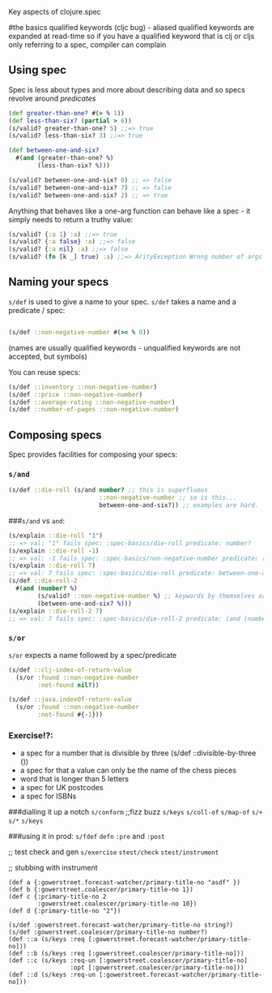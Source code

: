 Key aspects of clojure.spec

#the basics
qualified keywords
(cljc bug) - aliased qualified keywords are expanded at read-time so if you
have a qualified keyword that is clj or cljs only referring to a spec, compiler
can complain

## Using spec
Spec is less about types and more about describing data and so specs revolve
around *predicates*


```clj
(def greater-than-one? #(> % 1))
(def less-than-six? (partial > 6))
(s/valid? greater-than-one? 5) ;;=> true
(s/valid? less-than-six? 3) ;;=> true

(def between-one-and-six?
  #(and (greater-than-one? %)
        (less-than-six? %)))

(s/valid? between-one-and-six? 0) ;; => false
(s/valid? between-one-and-six? 7) ;; => false
(s/valid? between-one-and-six? 2) ;; => true
```

Anything that behaves like a one-arg function can behave like a spec - it
simply needs to return a truthy value:

```clj
(s/valid? {:a 1} :a) ;;=> true
(s/valid? {:a false} :a) ;;=> false
(s/valid? {:a nil} :a) ;;=> false
(s/valid? (fn [k _] true) :a) ;;=> ArityException Wrong number of args (1) ...
```

## Naming your specs
`s/def` is used to give a name to your spec. `s/def` takes a name and a
predicate / spec:
```clj

(s/def ::non-negative-number #(>= % 0))
```
(names are usually qualified keywords - unqualified keywords are not accepted, but symbols)

You can reuse specs:
```clj
(s/def ::inventory ::non-negative-number)
(s/def ::price ::non-negative-number)
(s/def ::average-rating ::non-negative-number)
(s/def ::number-of-pages ::non-negative-number)
```

## Composing specs
Spec provides facilities for composing your specs:
### `s/and`
```clj
(s/def ::die-roll (s/and number? ;; this is superfluous
                         ::non-negative-number ;; so is this...
                         between-one-and-six?)) ;; examples are hard.
```

###`s/and` vs `and`:
```clj
(s/explain ::die-roll "1")
;; => val: "1" fails spec: :spec-basics/die-roll predicate: number?
(s/explain ::die-roll -1)
;; => val: -1 fails spec: :spec-basics/non-negative-number predicate: (>= % 0)
(s/explain ::die-roll 7)
;; => val: 7 fails spec: :spec-basics/die-roll predicate: between-one-and-six?
(s/def ::die-roll-2
  #(and (number? %)
        (s/valid? ::non-negative-number %) ;; keywords by themselves are not specs
        (between-one-and-six? %)))
(s/explain ::die-roll-2 7)
;; => val: 7 fails spec: :spec-basics/die-roll-2 predicate: (and (number? %) (valid? :spec-basics/non-negative-number %) (between-one-and-six? %))
```

### `s/or`
`s/or` expects a name followed by a spec/predicate
```clj
(s/def ::clj-index-of-return-value
  (s/or :found ::non-negative-number
        :not-found nil?))

(s/def ::java.indexOf-return-value
  (s/or :found ::non-negative-number
        :not-found #{-1}))
```

### Exercise!?:
- a spec for a number that is divisible by three
(s/def ::divisible-by-three ())
- a spec for that a value can only be the name of the chess pieces
- word that is longer than 5 letters
- a spec for UK postcodes
- a spec for ISBNs




###dialling it up a notch
`s/conform` ;;fizz buzz
`s/keys`
`s/coll-of`
`s/map-of`
`s/+`
`s/*`
`s/keys`


###using it in prod:
`s/fdef`
`defn` `:pre` and `:post`

;; test check and gen
`s/exercise`
`stest/check`
`stest/instrument`

;; stubbing with instrument

```
(def a {:gowerstreet.forecast-watcher/primary-title-no "asdf" })
(def b {:gowerstreet.coalescer/primary-title-no 1})
(def c {:primary-title-no 2
        :gowerstreet.coalescer/primary-title-no 10})
(def d {:primary-title-no "2"})

(s/def :gowerstreet.forecast-watcher/primary-title-no string?)
(s/def :gowerstreet.coalescer/primary-title-no number?)
(def ::a (s/keys :req [:gowerstreet.forecast-watcher/primary-title-no]))
(def ::b (s/keys :req [:gowerstreet.coalescer/primary-title-no]))
(def ::c (s/keys :req-un [:gowerstreet.coalescer/primary-title-no]
                 :opt [:gowerstreet.coalescer/primary-title-no]))
(def ::d (s/keys :req-un [:gowerstreet.forecast-watcher/primary-title-no]))
```
